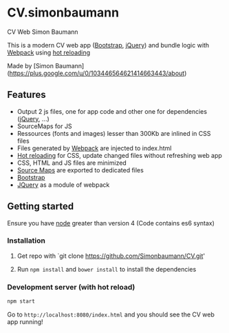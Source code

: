 # CV.simonbaumann
CV Web Simon Baumann

This is a modern CV web app ([Bootstrap][bootstrap-link], [jQuery][jquery-link]) and bundle logic with [Webpack][webpack-link] using [hot reloading][hot-reloading-link]

Made by [Simon Baumann] (https://plus.google.com/u/0/103446564621414663443/about)

## Features

- Output 2 js files, one for app code and other one for dependencies ([jQuery][jquery-link], ...)
- SourceMaps for JS
- Ressources (fonts and images) lesser than 300Kb are inlined in CSS files
- Files generated by [Webpack](webpack-link) are injected to index.html
- [Hot reloading][hot-reloading-link] for CSS, update changed files without refreshing web app
- CSS, HTML and JS files are minimized
- [Source Maps][sourcemap-link] are exported to dedicated files
- [Bootstrap][bootstrap-link]
- [JQuery][jquery-link] as a module of webpack

[webpack-link]: http://webpack.github.io/
[jquery-link]: https://jquery.com/
[bootstrap-link]: http://getbootstrap.com/
[hot-reloading-link]: https://webpack.github.io/docs/hot-module-replacement.html
[sourcemap-link]: http://www.html5rocks.com/en/tutorials/developertools/sourcemaps/?redirect_from_locale=fr
[node-link]: https://nodejs.org/en/

## Getting started

Ensure you have [node][node-link] greater than version 4 (Code contains es6 syntax)

### Installation

1. Get repo with `git clone https://github.com/Simonbaumann/CV.git'

3. Run `npm install` and `bower install` to install the dependencies

### Development server (with hot reload)

```bash
npm start
```

Go to `http://localhost:8080/index.html` and you should see the CV web app running!
